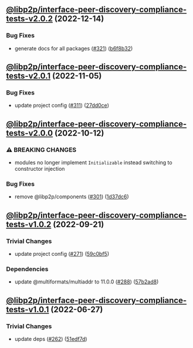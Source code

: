 ## [@libp2p/interface-peer-discovery-compliance-tests-v2.0.2](https://github.com/libp2p/js-libp2p-interfaces/compare/@libp2p/interface-peer-discovery-compliance-tests-v2.0.1...@libp2p/interface-peer-discovery-compliance-tests-v2.0.2) (2022-12-14)


### Bug Fixes

* generate docs for all packages ([#321](https://github.com/libp2p/js-libp2p-interfaces/issues/321)) ([b6f8b32](https://github.com/libp2p/js-libp2p-interfaces/commit/b6f8b32a920c15a28fe021e6050e31aaae89d518))

## [@libp2p/interface-peer-discovery-compliance-tests-v2.0.1](https://github.com/libp2p/js-libp2p-interfaces/compare/@libp2p/interface-peer-discovery-compliance-tests-v2.0.0...@libp2p/interface-peer-discovery-compliance-tests-v2.0.1) (2022-11-05)


### Bug Fixes

* update project config ([#311](https://github.com/libp2p/js-libp2p-interfaces/issues/311)) ([27dd0ce](https://github.com/libp2p/js-libp2p-interfaces/commit/27dd0ce3c249892ac69cbb24ddaf0b9f32385e37))

## [@libp2p/interface-peer-discovery-compliance-tests-v2.0.0](https://github.com/libp2p/js-libp2p-interfaces/compare/@libp2p/interface-peer-discovery-compliance-tests-v1.0.2...@libp2p/interface-peer-discovery-compliance-tests-v2.0.0) (2022-10-12)


### ⚠ BREAKING CHANGES

* modules no longer implement `Initializable` instead switching to constructor injection

### Bug Fixes

* remove @libp2p/components ([#301](https://github.com/libp2p/js-libp2p-interfaces/issues/301)) ([1d37dc6](https://github.com/libp2p/js-libp2p-interfaces/commit/1d37dc6d3197838a71895d5769ad8bba6eb38fd3))

## [@libp2p/interface-peer-discovery-compliance-tests-v1.0.2](https://github.com/libp2p/js-libp2p-interfaces/compare/@libp2p/interface-peer-discovery-compliance-tests-v1.0.1...@libp2p/interface-peer-discovery-compliance-tests-v1.0.2) (2022-09-21)


### Trivial Changes

* update project config ([#271](https://github.com/libp2p/js-libp2p-interfaces/issues/271)) ([59c0bf5](https://github.com/libp2p/js-libp2p-interfaces/commit/59c0bf5e0b05496fca2e4902632b61bb41fad9e9))


### Dependencies

* update @multiformats/multiaddr to 11.0.0 ([#288](https://github.com/libp2p/js-libp2p-interfaces/issues/288)) ([57b2ad8](https://github.com/libp2p/js-libp2p-interfaces/commit/57b2ad88edfc7807311143791bc49270b1a81eaf))

## [@libp2p/interface-peer-discovery-compliance-tests-v1.0.1](https://github.com/libp2p/js-libp2p-interfaces/compare/@libp2p/interface-peer-discovery-compliance-tests-v1.0.0...@libp2p/interface-peer-discovery-compliance-tests-v1.0.1) (2022-06-27)


### Trivial Changes

* update deps ([#262](https://github.com/libp2p/js-libp2p-interfaces/issues/262)) ([51edf7d](https://github.com/libp2p/js-libp2p-interfaces/commit/51edf7d9b3765a6f75c915b1483ea345d0133a41))
